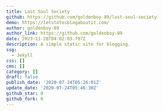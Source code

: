 ```yaml
---
title: Lost Soul Society
github: https://github.com/goldenboy-89/lost-soul-society
demo: https://letstotesblogaboutit.com/
author: goldenboy-89
author_link: https://github.com/goldenboy-89
date: 2023-11-28T04:02:03.797Z
description: A simple static site for blogging.
ssg:
  - Jekyll
css: []
cms: []
category: []
draft: false
publish_date: '2020-07-24T05:26:01Z'
update_date: '2020-07-24T05:46:30Z'
github_star: 0
github_fork: 0
---
```

